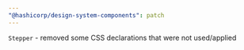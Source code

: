 ```yaml
---
"@hashicorp/design-system-components": patch
---
```


`Stepper` - removed some CSS declarations that were not used/applied
